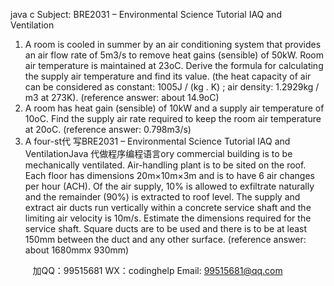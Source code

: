 java c
Subject: BRE2031 – Environmental Science 
Tutorial IAQ and Ventilation
1.   A   room   is   cooled   in   summer   by   an   air   conditioning   system   that   provides   an   air   flow   rate   of   5m3/s   to   remove   heat   gains   (sensible)   of   50kW.    Room   air   temperature   is   maintained   at   23oC.   Derive the formula for calculating the supply air temperature and find its value. (the heat capacity of air can be considered as constant:    1005J /   (kg . K) ; air density: 1.2929kg / m3 at 273K).    (reference answer: about   14.9oC) 
2.   A   room   has   heat   gain   (sensible)   of   10kW   and   a   supply   air   temperature   of   10oC.       Find    the   supply air rate required to keep the room air temperature at 20oC. (reference   answer:   0.798m3/s) 
3. A four-st代 写BRE2031 – Environmental Science Tutorial IAQ and VentilationJava
代做程序编程语言ory commercial   building   is   to   be   mechanically   ventilated.    Air-handling   plant   is   to   be sited   on   the   roof. Each floor has   dimensions 20m×10m×3m and   is   to   have   6   air   changes   per   hour (ACH).   Of   the   air   supply,    10%   is    allowed   to   exfiltrate   naturally   and   the   remainder   (90%)   is   extracted   to   roof   level. The   supply   and   extract   air ducts run vertically within   a   concrete service shaft and   the   limiting   air   velocity   is    10m/s.   Estimate   the   dimensions   required   for   the   service   shaft. Square ducts are   to   be   used   and   there   is   to   be   at   least 150mm between the duct and any other surface.    (reference   answer: about   1680mmx   930mm)



         
加QQ：99515681  WX：codinghelp  Email: 99515681@qq.com

